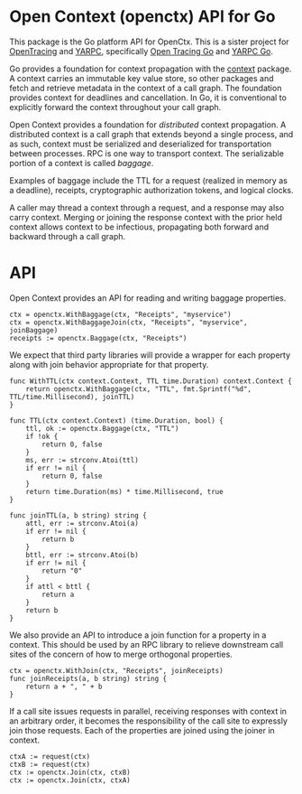
# Open Context (openctx) API for Go

This package is the Go platform API for OpenCtx. This is a sister project for
[OpenTracing][] and [YARPC][], specifically [Open Tracing Go][] and [YARPC
Go][].

[OpenTracing]: http://opentracing.io/
[YARPC]: https://github.com/yarpc/yarpc
[Open Tracing Go]: https://github.com/opentracing/opentracing-go
[YARPC Go]: https://github.com/yarpc/yarpc-go
[context]: https://godoc.org/golang.org/x/net/context

Go provides a foundation for context propagation with the [context][] package.
A context carries an immutable key value store, so other packages and fetch and
retrieve metadata in the context of a call graph.
The foundation provides context for deadlines and cancellation.
In Go, it is conventional to explicitly forward the context throughout your
call graph.

Open Context provides a foundation for *distributed* context propagation.
A distributed context is a call graph that extends beyond a single process, and
as such, context must be serialized and deserialized for transportation between
processes. RPC is one way to transport context. The serializable portion of a
context is called *baggage*.

Examples of baggage include the TTL for a request (realized in memory as a
deadline), receipts, cryptographic authorization tokens, and logical clocks.

A caller may thread a context through a request, and a response may also carry
context. Merging or joining the response context with the prior held context
allows context to be infectious, propagating both forward and backward through
a call graph.

# API

Open Context provides an API for reading and writing baggage properties.

```
ctx = openctx.WithBaggage(ctx, "Receipts", "myservice")
ctx = openctx.WithBaggageJoin(ctx, "Receipts", "myservice", joinBaggage)
receipts := openctx.Baggage(ctx, "Receipts")
```

We expect that third party libraries will provide a wrapper for each property
along with join behavior appropriate for that property.

```
func WithTTL(ctx context.Context, TTL time.Duration) context.Context {
	return openctx.WithBaggage(ctx, "TTL", fmt.Sprintf("%d", TTL/time.Millisecond), joinTTL)
}

func TTL(ctx context.Context) (time.Duration, bool) {
	ttl, ok := openctx.Baggage(ctx, "TTL")
	if !ok {
		return 0, false
	}
	ms, err := strconv.Atoi(ttl)
	if err != nil {
		return 0, false
	}
	return time.Duration(ms) * time.Millisecond, true
}

func joinTTL(a, b string) string {
	attl, err := strconv.Atoi(a)
	if err != nil {
		return b
	}
	bttl, err := strconv.Atoi(b)
	if err != nil {
		return "0"
	}
	if attl < bttl {
		return a
	}
	return b
}
```

We also provide an API to introduce a join function for a property in a
context.  This should be used by an RPC library to relieve downstream call
sites of the concern of how to merge orthogonal properties.

```
ctx = openctx.WithJoin(ctx, "Receipts", joinReceipts)
func joinReceipts(a, b string) string {
    return a + ", " + b
}
```

If a call site issues requests in parallel, receiving responses with context in
an arbitrary order, it becomes the responsibility of the call site to expressly
join those requests. Each of the properties are joined using the joiner in
context.

```
ctxA := request(ctx)
ctxB := request(ctx)
ctx := openctx.Join(ctx, ctxB)
ctx := openctx.Join(ctx, ctxA)
```
